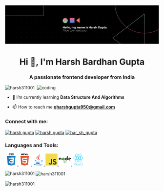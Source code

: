 ![logo](https://github.com/Harsh311001/Harsh311001/blob/main/harsh%20github.jpg)
<h1 align="center">Hi 👋, I'm Harsh Bardhan Gupta</h1>
<h3 align="center">A passionate frontend developer from India</h3>
<img align="right" alt ="coding" width="400" src="https://user-images.githubusercontent.com/55389276/140866485-8fb1c876-9a8f-4d6a-98dc-08c4981eaf70.gif">

<p align="left"> <img src="https://komarev.com/ghpvc/?username=harsh311001&label=Profile%20views&color=0e75b6&style=flat" alt="harsh311001" /> </p>

- 🌱 I’m currently learning **Data Structure And Algorithms**

- 📫 How to reach me **qharshgupta950@gmail.com**

<h3 align="left">Connect with me:</h3>
<p align="left">
<a href="https://linkedin.com/in/harsh gupta" target="blank"><img align="center" src="https://raw.githubusercontent.com/rahuldkjain/github-profile-readme-generator/master/src/images/icons/Social/linked-in-alt.svg" alt="harsh gupta" height="30" width="40" /></a>
<a href="https://fb.com/harsh gupta" target="blank"><img align="center" src="https://raw.githubusercontent.com/rahuldkjain/github-profile-readme-generator/master/src/images/icons/Social/facebook.svg" alt="harsh gupta" height="30" width="40" /></a>
<a href="https://instagram.com/har_sh_gupta" target="blank"><img align="center" src="https://raw.githubusercontent.com/rahuldkjain/github-profile-readme-generator/master/src/images/icons/Social/instagram.svg" alt="har_sh_gupta" height="30" width="40" /></a>
</p>

<h3 align="left">Languages and Tools:</h3>
<p align="left"> <a href="https://www.w3schools.com/css/" target="_blank" rel="noreferrer"> <img src="https://raw.githubusercontent.com/devicons/devicon/master/icons/css3/css3-original-wordmark.svg" alt="css3" width="40" height="40"/> </a> <a href="https://www.w3.org/html/" target="_blank" rel="noreferrer"> <img src="https://raw.githubusercontent.com/devicons/devicon/master/icons/html5/html5-original-wordmark.svg" alt="html5" width="40" height="40"/> </a> <a href="https://www.java.com" target="_blank" rel="noreferrer"> <img src="https://raw.githubusercontent.com/devicons/devicon/master/icons/java/java-original.svg" alt="java" width="40" height="40"/> </a> <a href="https://developer.mozilla.org/en-US/docs/Web/JavaScript" target="_blank" rel="noreferrer"> <img src="https://raw.githubusercontent.com/devicons/devicon/master/icons/javascript/javascript-original.svg" alt="javascript" width="40" height="40"/> </a> <a href="https://nodejs.org" target="_blank" rel="noreferrer"> <img src="https://raw.githubusercontent.com/devicons/devicon/master/icons/nodejs/nodejs-original-wordmark.svg" alt="nodejs" width="40" height="40"/> </a> <a href="https://reactjs.org/" target="_blank" rel="noreferrer"> <img src="https://raw.githubusercontent.com/devicons/devicon/master/icons/react/react-original-wordmark.svg" alt="react" width="40" height="40"/> </a> </p>

<p><img align="left" src="https://github-readme-stats.vercel.app/api/top-langs?username=harsh311001&show_icons=true&locale=en&layout=compact" alt="harsh311001" /></p>

<p>&nbsp;<img align="center" src="https://github-readme-stats.vercel.app/api?username=harsh311001&show_icons=true&locale=en" alt="harsh311001" /></p>

<p><img align="center" src="https://github-readme-streak-stats.herokuapp.com/?user=harsh311001&" alt="harsh311001" /></p>
